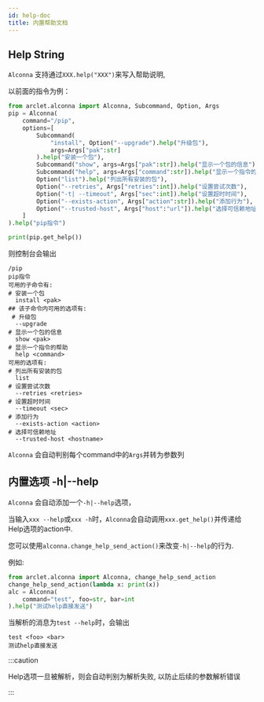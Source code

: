 ```yaml
---
id: help-doc
title: 内置帮助文档
---
```


## Help String
`Alconna` 支持通过`XXX.help("XXX")`来写入帮助说明,

以前面的指令为例：
```python
from arclet.alconna import Alconna, Subcommand, Option, Args
pip = Alconna(
    command="/pip",
    options=[
        Subcommand(
            "install", Option("--upgrade").help("升级包"), 
            args=Args["pak":str]
        ).help("安装一个包"),
        Subcommand("show", args=Args["pak":str]).help("显示一个包的信息"),
        Subcommand("help", args=Args["command":str]).help("显示一个指令的帮助"),
        Option("list").help("列出所有安装的包"),
        Option("--retries", Args["retries":int]).help("设置尝试次数"),
        Option("-t| --timeout", Args["sec":int]).help("设置超时时间"),
        Option("--exists-action", Args["action":str]).help("添加行为"),
        Option("--trusted-host", Args["host":"url"]).help("选择可信赖地址")
    ]
).help("pip指令")

print(pip.get_help())
```
则控制台会输出
```
/pip
pip指令
可用的子命令有:
# 安装一个包
  install <pak>
## 该子命令内可用的选项有:
 # 升级包
  --upgrade 
# 显示一个包的信息
  show <pak>
# 显示一个指令的帮助
  help <command>
可用的选项有:
# 列出所有安装的包
  list 
# 设置尝试次数
  --retries <retries>
# 设置超时时间
  --timeout <sec>
# 添加行为
  --exists-action <action>
# 选择可信赖地址
  --trusted-host <hostname>
```

`Alconna` 会自动判别每个command中的`Args`并转为参数列

## 内置选项 -h|--help

`Alconna` 会自动添加一个`-h|--help`选项，

当输入`xxx --help`或`xxx -h`时，`Alconna`会自动调用`xxx.get_help()`并传递给
Help选项的action中.

您可以使用`alconna.change_help_send_action()`来改变`-h|--help`的行为.

例如:
```python
from arclet.alconna import Alconna, change_help_send_action
change_help_send_action(lambda x: print(x))
alc = Alconna(
    command="test", foo=str, bar=int
).help("测试help直接发送")
```

当解析的消息为```test --help```时，会输出
```
test <foo> <bar>
测试help直接发送
```

:::caution

Help选项一旦被解析，则会自动判别为解析失败, 以防止后续的参数解析错误

:::